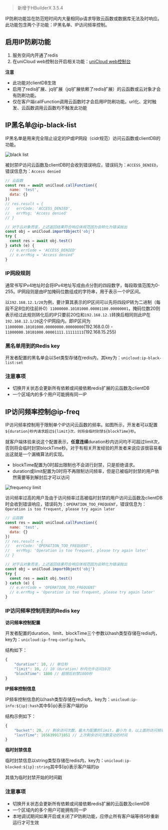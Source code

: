 > 新增于HBuilderX 3.5.4

IP防刷功能旨在防范短时间内大量相同ip请求导致云函数或数据库无法及时响应。此功能包含两个子功能：IP黑名单、IP访问频率控制。

## 启用IP防刷功能

1. 服务空间内开通了redis
2. 在uniCloud web控制台开启相关功能：[uniCloud web控制台](https://unicloud.dcloud.net.cn/)

**注意**

- 此功能对clientDB生效
- 启用了redis扩展、jql扩展（jql扩展依赖了redis扩展）的云函数或云对象才会有防刷功能。
- 仅在客户端callFunction调用云函数时才会启用IP防刷功能。url化、定时触发、云函数调用云函数均不触发此功能

## IP黑名单@ip-black-list

IP黑名单是用来完全阻止设定的IP或IP网段（cidr规范）访问云函数或clientDB的功能。

![black list](https://vkceyugu.cdn.bspapp.com/VKCEYUGU-f184e7c3-1912-41b2-b81f-435d1b37c7b4/7bf5e358-e627-4b3a-bafb-2b18d43c4d4b.jpg)

被封禁IP访问云函数及clientDB时会收到错误响应，错误码为：`ACCESS_DENIED`，错误信息为：`Access denied`

```js
// 云函数
const res = await uniCloud.callFunction({
  name: 'test',
  data: {}
})
// res.result = {
//   errCode: 'ACCESS_DENIED',
//   errMsg: 'Access denied'
// }

// 对于云对象而言，上述返回结果符合响应体规范因为会转化为错误抛出
const obj = uniCloud.importObject('obj')
try {
  const res = await obj.test()
} catch (e) {
  // e.errCode = 'ACCESS_DENIED'
  // e.errMsg = 'Access denied'
}
```

### IP网段规则

通常书写IPv4地址时会将IPv4地址写成由点分割的四段数字，每段取值范围为0-255。IP网段则是由IP加掩码位数组成的字符串，用于表示一个IP区间。

以`192.168.12.1/20`为例，要计算其表示的IP区间可以先将四段IP转为二进制（每段不足8位的往前补0）`11000000.10101000.00001100.00000001`，掩码位数20则表示经过此规则转化后的IP只要前20位和`192.168.12.1`转换后相同则此IP在`192.168.12.1/20`这个IP网段内。即IP区间为`11000000.10101000.00000000.00000000`(192.168.0.0) - `11000000.10101000.00001111.11111111`(192.168.15.255)

### 黑名单用到的Redis key

开发者配置的黑名单会以Set类型存储在redis内，其key为：`unicloud:ip-black-list:set`

### 注意事项

- 切换开关状态会更新所有依赖或间接依赖redis扩展的云函数及clientDB
- 一个区域内的多个用户可能拥有同一IP

## IP访问频率控制@ip-freq

IP访问频率控制用于限制单个IP访问云函数的频率。如图所示，开发者可以配置`${duration}秒内请求超过${limit}次，则将会临时封禁${blockTime}秒`。

就客户端体验来说这个配置表示，**任意连续**duration秒内访问均不可超过limit次，否则将会临时封禁blockTime秒。对于有相关开发经验的开发者来说应该很容易看出这就是一个漏桶算法的实现。

- blockTime配置为0时超出限制也不会进行封禁，只是拒绝请求。
- duration或limit配置为0时将不再限制访问频率，但是已被临时封禁的用户依然需要等到解封后才可以访问

![frequency limit](https://vkceyugu.cdn.bspapp.com/VKCEYUGU-f184e7c3-1912-41b2-b81f-435d1b37c7b4/76130f29-7c64-4406-af69-a3759e264726.jpg)

访问频率过高的用户及由于访问频率过高被临时封禁的用户访问云函数及clientDB时会收到错误响应，错误码为：`OPERATION_TOO_FREQUENT`，错误信息为：`Operation is too frequent, please try again later`

```js
// 云函数
const res = await uniCloud.callFunction({
  name: 'test',
  data: {}
})
// res.result = {
//   errCode: 'OPERATION_TOO_FREQUENT',
//   errMsg: 'Operation is too frequent, please try again later'
// }

// 对于云对象而言，上述返回结果符合响应体规范因为会转化为错误抛出
const obj = uniCloud.importObject('obj')
try {
  const res = await obj.test()
} catch (e) {
  // e.errCode = 'OPERATION_TOO_FREQUENT'
  // e.errMsg = 'Operation is too frequent, please try again later'
}
```

### IP访问频率控制用到的Redis key

**访问频率控制配置**

开发者配置的duration、limit、blockTime三个参数以hash类型存储在redis内，key为：`unicloud:ip-freq-config:hash`。

结构如下：

```js
{
	"duration": 10, // 单位秒
	"limit": 10, // 10（duration）秒内允许访问10次
	"blockTime": 1800 // 超限后封禁1800秒
}
```

**IP频率控制信息**

IP频率控制信息的以hash类型存储在redis内，key为：`unicloud:ip-info:${ip}:hash`其中${ip}表示客户端的ip

结构示例如下：

```js
{
	"bucket": 20, // 剩余访问次数，最大为配置的limit，最小为 0，以上面的访问频率控制配置为例
	"lastTime": 1656399171851 // 上次剩余访问次数变动的时间
}
```

**临时封禁信息**

临时封禁信息以string类型存储在redis内，key为：`unicloud:ip-blocked:${ip}:string`其中${ip}表示客户端的ip

其值为临时封禁开始的时间戳

### 注意事项

- 切换开关状态会更新所有依赖或间接依赖redis扩展的云函数及clientDB
- 一个区域内的多个用户可能拥有同一IP
- 本地调试期间如果开启或关闭了IP防刷功能，应停止所有客户端等待5秒重新运行才可生效